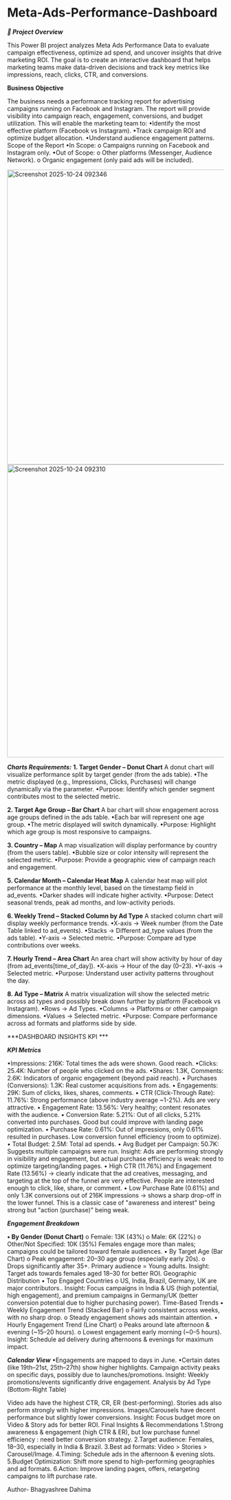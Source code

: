 # Meta-Ads-Performance-Dashboard
***🧠 Project Overview***

This Power BI project analyzes Meta Ads Performance Data to evaluate campaign effectiveness, optimize ad spend, and uncover insights that drive marketing ROI.
The goal is to create an interactive dashboard that helps marketing teams make data-driven decisions and track key metrics like impressions, reach, clicks, CTR, and conversions.

**Business Objective**

The business needs a performance tracking report for advertising campaigns running on Facebook and Instagram. The report will provide visibility into campaign reach, engagement, conversions, and budget utilization. This will enable the marketing team to:
•Identify the most effective platform (Facebook vs Instagram).
•Track campaign ROI and optimize budget allocation.
•Understand audience engagement patterns.
Scope of the Report
•In Scope:
      o Campaigns running on Facebook and Instagram only.
•Out of Scope:
      o Other platforms (Messenger, Audience Network).
      o Organic engagement (only paid ads will be included). 

<img width="1184" height="684" alt="Screenshot 2025-10-24 092346" src="https://github.com/user-attachments/assets/ea0c8f73-5e35-4fb7-a3a6-040fa897783f" />


<img width="1177" height="679" alt="Screenshot 2025-10-24 092310" src="https://github.com/user-attachments/assets/123fe957-a554-4c28-931d-c6a9e749e152" />




***Charts Requirements:***
**1. Target Gender – Donut Chart**
A donut chart will visualize performance split by target gender (from the ads table).
•The metric displayed (e.g., Impressions, Clicks, Purchases) will change dynamically via the parameter.
•Purpose: Identify which gender segment contributes most to the selected metric.

**2. Target Age Group – Bar Chart**
A bar chart will show engagement across age groups defined in the ads table.
•Each bar will represent one age group.
•The metric displayed will switch dynamically.
•Purpose: Highlight which age group is most responsive to campaigns.

**3. Country – Map**
A map visualization will display performance by country (from the users table).
•Bubble size or color intensity will represent the selected metric.
•Purpose: Provide a geographic view of campaign reach and engagement.

**5. Calendar Month – Calendar Heat Map**
A calendar heat map will plot performance at the monthly level, based on the timestamp field in ad_events.
•Darker shades will indicate higher activity.
•Purpose: Detect seasonal trends, peak ad months, and low-activity periods.

**6. Weekly Trend – Stacked Column by Ad Type**
A stacked column chart will display weekly performance trends.
•X-axis → Week number (from the Date Table linked to ad_events).
•Stacks → Different ad_type values (from the ads table).
•Y-axis → Selected metric.
•Purpose: Compare ad type contributions over weeks.

**7. Hourly Trend – Area Chart**
An area chart will show activity by hour of day (from ad_events[time_of_day]).
•X-axis → Hour of the day (0–23).
•Y-axis → Selected metric.
•Purpose: Understand user activity patterns throughout the day.

**8. Ad Type – Matrix**
A matrix visualization will show the selected metric across ad types and possibly break down further by platform (Facebook vs Instagram).
•Rows → Ad Types.
•Columns → Platforms or other campaign dimensions.
•Values → Selected metric.
•Purpose: Compare performance across ad formats and platforms side by side.

***DASHBOARD INSIGHTS KPI ***

***KPI Metrics***

•Impressions: 216K: Total times the ads were shown. Good reach.
•Clicks: 25.4K: Number of people who clicked on the ads.
•Shares: 1.3K, Comments: 2.6K: Indicators of organic engagement (beyond paid reach).
• Purchases (Conversions): 1.3K: Real customer acquisitions from ads.
• Engagements: 29K: Sum of clicks, likes, shares, comments.
• CTR (Click-Through Rate): 11.76%: Strong performance (above industry average ~1-2%). Ads are very attractive.
• Engagement Rate: 13.56%: Very healthy; content resonates with the audience.
• Conversion Rate: 5.21%: Out of all clicks, 5.21% converted into purchases. Good but could improve with landing page optimization.
• Purchase Rate: 0.61%: Out of impressions, only 0.61% resulted in purchases. Low conversion funnel efficiency (room to optimize).
• Total Budget: 2.5M: Total ad spends.
• Avg Budget per Campaign: 50.7K: Suggests multiple campaigns were run.
Insight: Ads are performing strongly in visibility and engagement, but actual purchase efficiency is weak: need to optimize targeting/landing pages.
• High CTR (11.76%) and Engagement Rate (13.56%) → clearly indicate that the ad creatives, messaging, and targeting at the top of the funnel are very effective. People are interested enough to click, like, share, or comment.
• Low Purchase Rate (0.61%) and only 1.3K conversions out of 216K impressions → shows a sharp drop-off in the lower funnel. This is a classic case of "awareness and interest" being strong but "action (purchase)" being weak.

***Engagement Breakdown***

**• By Gender (Donut Chart)**
o Female: 13K (43%)
o Male: 6K (22%)
o Other/Not Specified: 10K (35%) Females engage more than males; campaigns could be tailored toward female audiences.
• By Target Age (Bar Chart)
o Peak engagement: 20–30 age group (especially early 20s).
o Drops significantly after 35+. Primary audience = Young adults.
Insight: Target ads towards females aged 18–30 for better ROI.
Geographic Distribution
• Top Engaged Countries
o US, India, Brazil, Germany, UK are major contributors..
Insight: Focus campaigns in India & US (high potential, high engagement), and premium campaigns in Germany/UK (better conversion potential due to higher purchasing power). Time-Based Trends
• Weekly Engagement Trend (Stacked Bar)
o Fairly consistent across weeks, with no sharp drop.
o Steady engagement shows ads maintain attention.
• Hourly Engagement Trend (Line Chart)
o Peaks around late afternoon & evening (~15–20 hours).
o Lowest engagement early morning (~0–5 hours).
Insight: Schedule ad delivery during afternoons & evenings for maximum impact.

***Calendar View***
•Engagements are mapped to days in June.
•Certain dates (like 19th–21st, 25th–27th) show higher highlights. Campaign activity peaks on specific days, possibly due to launches/promotions.
Insight: Weekly promotions/events significantly drive engagement.
Analysis by Ad Type (Bottom-Right Table)

Video ads have the highest CTR, CR, ER (best-performing). Stories ads also perform strongly with higher impressions. Images/Carousels have decent performance but slightly lower conversions.
Insight: Focus budget more on Video & Story ads for better ROI.
Final Insights & Recommendations
1.Strong awareness & engagement (high CTR & ER), but low purchase funnel efficiency : need better conversion strategy.
2.Target audience: Females, 18–30, especially in India & Brazil.
3.Best ad formats: Video > Stories > Carousel/Image.
4.Timing: Schedule ads in the afternoon & evening slots.
5.Budget Optimization: Shift more spend to high-performing geographies and ad formats.
6.Action: Improve landing pages, offers, retargeting campaigns to lift purchase rate.


Author- Bhagyashree Dahima
